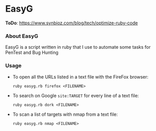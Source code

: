 # EasyG

**ToDo**: https://www.synbioz.com/blog/tech/optimize-ruby-code

### About EasyG

EasyG is a script written in ruby that I use to automate some tasks for PenTest and Bug Hunting

### Usage

- To open all the URLs listed in a text file with the FireFox browser:
  ```
  ruby easyg.rb firefox <FILENAME>
  ```
- To search on Google `site:TARGET` for every line of a text file: 
  ```
  ruby easyg.rb dork <FILENAME>
  ```
  
- To scan a list of targets with nmap from a text file: 
  ```
  ruby easyg.rb nmap <FILENAME>
  ```
